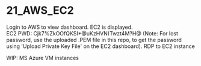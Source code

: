 # 21_AWS_EC2

Login to AWS to view dashboard.
EC2 is displayed.    
  EC2 PWD: Cjk7%ZkOOfQKSI*@uKzHVN)Twzt4M?H@     (Note: For lost password, use the uploaded .PEM file in this repo, to get the password using 'Upload Private Key File' on the EC2 dashboard).
RDP to EC2 instance

WIP: MS Azure VM instances
